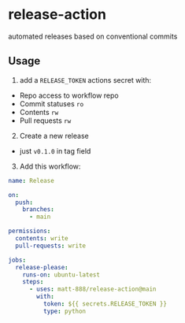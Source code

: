 # release-action

automated releases based on conventional commits

## Usage

1. add a `RELEASE_TOKEN` actions secret with:
- Repo access to workflow repo
- Commit statuses `ro`
- Contents `rw`
- Pull requests `rw`

2. Create a new release
- just `v0.1.0` in tag field

3. Add this workflow:
```yaml
name: Release

on:
  push:
    branches:
      - main

permissions:
  contents: write
  pull-requests: write

jobs:
  release-please:
    runs-on: ubuntu-latest
    steps:
      - uses: matt-888/release-action@main
        with:
          token: ${{ secrets.RELEASE_TOKEN }}
          type: python
```
